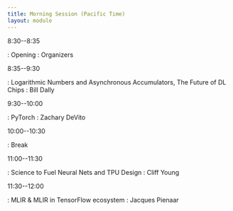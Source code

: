 ```yaml
---
title: Morning Session (Pacific Time)
layout: module
---
```


8:30--8:35

: Opening
  : Organizers


8:35--9:30

: Logarithmic Numbers and Asynchronous Accumulators, The Future of DL Chips
  : Bill Dally

9:30--10:00

: PyTorch
  : Zachary DeVito

10:00--10:30

: Break


11:00--11:30

: Science to Fuel Neural Nets and TPU Design
  : Cliff Young


11:30--12:00

: MLIR & MLIR in TensorFlow ecosystem
  : Jacques Pienaar
